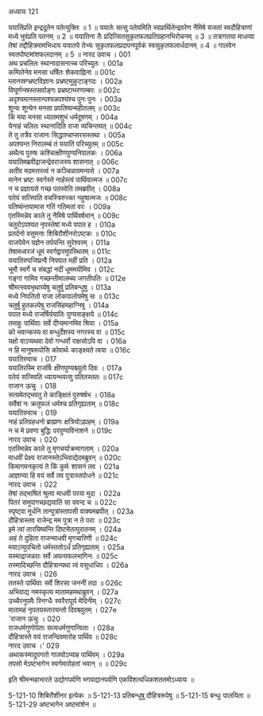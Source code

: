 अध्यायः 121

ययातिंप्रति इन्द्रदूतेन पतेत्युक्तिः ॥ 1 ॥ ययातेः सत्सु पतेयमिति स्वप्रार्थितेन्द्रवरेण नैमिषे यजतां स्वदौहित्राणां मध्ये भुवंप्रति पतनम् ॥ 2 ॥ ययातिना तैः प्रदित्सितसुकृतफलप्रतिग्रहानभिरोचनम् ॥ 3 ॥ तत्रागतया माधव्या तेषां तद्दौहित्रमामभिधाय ययातये तेभ्यः सुकृतफलप्रदापनपूर्वकं स्वसुकृतफलार्धदानम् ॥ 4 ॥ गालवेन स्वतपोष्टमांशफलदानम् ॥ 5 ॥
नारद उवाच ।	001    
अथ प्रचलितः स्थानादासनाच्च परिच्युतः ।	001a  
कम्पितेनेव मनसा धर्षितः शेकवाह्निना ॥	001c  
म्लानस्रग्भ्रष्टविज्ञानः प्रभ्रष्टमुकुटाङ्गदः ।	002a  
विघूर्णन्स्रस्तसर्वाङ्गः प्रभ्रष्टाभरणाम्बरः ॥	002c  
अदृश्यमानस्तान्पश्यन्नपश्यंश्च पुनः पुनः ।	003a  
शून्यः शून्येन मनसा प्रपतिष्यन्महीतलम् ॥	003c  
किं मया मनसा ध्यातमशुभं धर्मदूषणम् ।	004a  
येनाहं चलितः स्थानादिति राजा व्यचिन्तयत् ॥	004c  
ते तु तत्रैव राजानः सिद्धाश्चाप्सरसस्तथा ।	005a  
अपश्यन्त निरालम्बं तं ययातिं परिच्युतम् ॥	005c  
अथैत्य पुरुषः कश्चित्क्षीणपुण्यनिपातकः ।	006a  
ययातिमब्रवीद्राजन्द्रेवराजस्य शासनात् ॥	006c  
अतीव मदमत्तस्त्वं न कञ्चिन्नावमन्यसे ।	007a  
मानेन भ्रष्टः स्वर्गस्ते नार्हस्त्वं पार्थिवात्मज ॥	007c  
न च प्रज्ञायसे गच्छ पतस्वेति तमब्रवीत् ।	008a  
पतेयं सत्स्विति वचस्त्रिरुत्त्का नहुषात्मजः ॥	008c  
पतिष्यंन्तयामास गतिं गतिमतां वरः ।	009a  
एतस्मिन्नेव काले तु नैमिषे पार्थिवर्षभान् ॥	009c  
चतुरोऽपश्यत नृपस्तेषां मध्ये पपात ह ।	010a  
प्रतर्दनो वसुमनाः शिबिरौशीनरोऽष्टकः ॥	010c  
वाजपेयेन यज्ञेन तर्पयन्ति सुरेश्वरम् ।	011a  
तेषामध्वरजं धूमं स्वर्गद्वारमुपस्थितम् ॥	011c  
ययातिरुपजिघ्रन्वै निपपात महीं प्रति ।	012a  
भूमौ स्वर्गे च संबद्धां नदीं धूममयीमिव ।	012c  
गङ्गां गामिव गच्छन्तीमालम्ब्य जगतीपतिः ॥	012e  
श्रीमत्स्ववभृथाग्र्येषु चतुर्षु प्रतिबन्धुषु ।	013a  
मध्ये निपतितो राजा लोकपालोपमेषु सः ॥	013c  
चतुर्षु हुतकल्पेषु राजसिंहमहाग्निषु ।	014a  
पपात मध्ये राजर्षिर्ययातिः पुण्यसङ्क्षये ॥	014c  
तमाहुः पार्थिवाः सर्वे दीप्यमानमिव श्रिया ।	015a  
को भवान्कस्य वा बन्धुर्देशस्य नगरस्य वा ॥	015c  
यक्षो वाऽप्यथवा देवो गन्धर्वो राक्षसोऽपि वा ।	016a  
न हि मानुषरूपोसि कोवार्थः काङ्क्ष्यते त्वया ॥	016c  
ययातिरुवाच ।	017    
ययातिरस्मि राजर्षिः क्षीणपुण्यश्च्युतो दिवः ।	017a  
पतेयं सत्स्विति ध्यायन्भवत्सु पतितस्ततः ॥	017c  
राजान ऊचुः ।	018    
सत्यमेतद्भवतु ते काङ्क्षितं पुरुषर्षभ ।	018a  
सर्वेषां नः क्रतुफलं धर्मश्च प्रतिगृह्यताम् ॥	018c  
ययातिरुवाच ।	019    
नाहं प्रतिग्रहधनो ब्राह्मणः क्षत्रियोऽह्यहम् ।	019a  
न च मे प्रवणा बुद्धिः परपुण्यविनाशने ॥	019c  
नारद उवाच ।	020    
एतस्मिन्नेव काले तु मृगचर्याक्रमागताम् ।	020a  
माधवीं प्रेक्ष्य राजानस्तेऽभिवाद्येदमब्रुवन् ॥	020c  
किमागमनकृत्यं ते किं कुर्मः शासनं तव ।	021a  
आज्ञाप्या हि वयं सर्वे तव पुत्रास्तपोधने ॥	021c  
नारद उवाच ।	022    
तेषां तद्भाषितं श्रुत्वा माधवी परया मुदा ।	022a  
पितरं समुपागच्छद्ययातिं सा ववन्द च ॥	022c  
स्पृष्ट्वा मूर्धनि तान्पुत्रांस्तापसी वाक्यमब्रवीत् ।	023a  
दौहित्रास्तव राजेन्द्र मम पुत्रा न ते पराः ॥	023c  
इमे त्वां तारयिष्यन्ति दिष्टमेतत्पुरातनम् ।	024a  
अहं ते दुहिता राजन्माधवी मृगचारिणी ॥	024c  
मयाऽप्युपचितो धर्मस्ततोऽर्धं प्रतिगृह्यताम् ।	025a  
यस्माद्राजन्नराः सर्वे अपत्यफलभागिनः ॥	025c  
तस्मादिच्छन्ति दौहित्रान्यथा त्वं वसुधाधिप ।	026a  
नारद उवाच ।	026    
ततस्ते पार्थिवाः सर्वे शिरसा जननीं तदा ॥	026c  
अभिवाद्य नमस्कृत्य मातामहमथाब्रुवन् ।	027a  
उच्चैरनुपमैः स्निग्धैः स्वरैरापूर्य मेदिनीम् ।	027c  
मातामहं नृपतयस्तारयन्तो दिवश्च्युतम् ।	027e  
`राजान ऊचुः ।	020    
राजधर्मगुणोपेताः सत्यधर्मगुणान्विताः ।	028a  
दौहित्रास्ते वयं राजन्दिवमारोह पार्थिव ॥	028c  
नारद उवाच ।'	029    
अथाकस्मादुपगतो गालवोऽप्याह पार्थिवम् ।	029a  
तपसो मेऽष्टभागेन स्वर्गमारोहतां भवान् ॥ ॥	029c  

इति श्रीमन्महाभारते उद्योगपर्वणि भगवद्यानपर्वणि एकविंशत्यधिकशततमोऽध्यायः ॥

5-121-10 शिबिरौशीनर इत्येकः ॥ 5-121-13 प्रतिबन्धुषु दौहित्ररूपेषु ॥ 5-121-15 बन्धुः पालयिता ॥ 5-121-29 अष्टभागेन अष्टमांशेन ॥

